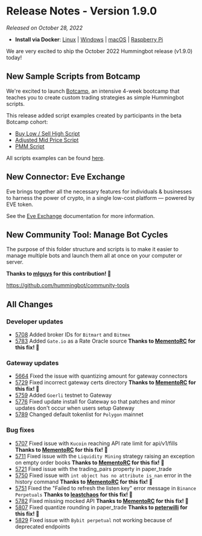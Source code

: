 # Release Notes - Version 1.9.0

*Released on October 28, 2022*

- **Install via Docker**: [Linux](/installation/docker/#linuxubuntu) | [Windows](/installation/docker/#windows) | [macOS](/installation/docker/#macos) | [Raspberry Pi](/installation/raspberry-pi/#install-via-docker)

We are very excited to ship the October 2022 Hummingbot release (v1.9.0) today!

## New Sample Scripts from Botcamp

We're excited to launch [Botcamp](https://hummingbot.org/botcamp), an intensive 4-week bootcamp that teaches you to create custom trading strategies as simple Hummingbot scripts.

This release added script examples created by participants in the beta Botcamp cohort:

- [Buy Low / Sell High Script](https://github.com/hummingbot/hummingbot/pull/5724)
- [Adjusted Mid Price Script](https://github.com/hummingbot/hummingbot/pull/5742)
- [PMM Script](https://github.com/hummingbot/hummingbot/pull/5802)

All scripts examples can be found [here](/scripts/examples/).

## New Connector: Eve Exchange

Eve brings together all the necessary features for individuals & businesses to harness the power of crypto, in a single low-cost platform — powered by EVE token.

See the [Eve Exchange](/exchanges/eve-exchange/) documentation for more information.

## New Community Tool: Manage Bot Cycles

The purpose of this folder structure and scripts is to make it easier to manage multiple bots and launch them all at once on your computer or server.

**Thanks to [mlguys](https://github.com/mlguys) for this contribution! 🙏**

<https://github.com/hummingbot/community-tools>

## All Changes

### Developer updates

- [5708](https://github.com/hummingbot/hummingbot/pull/5708) Added broker IDs for `Bitmart` and `Bitmex`
- [5783](https://github.com/hummingbot/hummingbot/pull/5783) Added `Gate.io` as a Rate Oracle source **Thanks to [MementoRC](https://github.com/MementoRC) for this fix! 🙏**

### Gateway updates

- [5664](https://github.com/hummingbot/hummingbot/pull/5664) Fixed the issue with quantizing amount for gateway connectors
- [5729](https://github.com/hummingbot/hummingbot/pull/5729) Fixed incorrect gateway certs directory **Thanks to [MementoRC](https://github.com/MementoRC) for this fix! 🙏**
- [5759](https://github.com/hummingbot/hummingbot/pull/5759) Added `Goerli` testnet to Gateway
- [5776](https://github.com/hummingbot/hummingbot/pull/5776) Fixed update install for Gateway so that patches and minor updates don't occur when users setup Gateway
- [5789](https://github.com/hummingbot/hummingbot/pull/5789) Changed default tokenlist for `Polygon` mainnet

### Bug fixes

- [5707](https://github.com/hummingbot/hummingbot/pull/5707) Fixed issue with `Kucoin` reaching API rate limit for api/v1/fills **Thanks to [MementoRC](https://github.com/MementoRC) for this fix! 🙏**
- [5711](https://github.com/hummingbot/hummingbot/pull/5711) Fixed issue with the `Liquidity Mining` strategy raising an exception on empty order books **Thanks to [MementoRC](https://github.com/MementoRC) for this fix! 🙏**
- [5721](https://github.com/hummingbot/hummingbot/pull/5721) Fixed issue with the trading_pairs property in paper_trade
- [5750](https://github.com/hummingbot/hummingbot/pull/5750) Fixed issue with `int object has no attribute is_nan` error in the history command **Thanks to [MementoRC](https://github.com/MementoRC) for this fix! 🙏**
- [5751](https://github.com/hummingbot/hummingbot/pull/5751) Fixed the "Failed to refresh the listen key" error message in `Binance Perpetuals` **Thanks to [leastchaos](https://github.com/leastchaos) for this fix! 🙏**
- [5782](https://github.com/hummingbot/hummingbot/pull/5782) Fixed missing mocked API **Thanks to [MementoRC](https://github.com/MementoRC) for this fix! 🙏**
- [5807](https://github.com/hummingbot/hummingbot/pull/5807) Fixed quantize rounding in paper_trade **Thanks to [peterwilli](https://github.com/peterwilli) for this fix! 🙏**
- [5829](https://github.com/hummingbot/hummingbot/pull/5829) Fixed issue with `Bybit perpetual` not working because of deprecated endpoints
